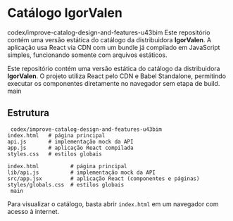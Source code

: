 # Catálogo IgorValen

 codex/improve-catalog-design-and-features-u43bim
Este repositório contém uma versão estática do catálogo da distribuidora **IgorValen**. A aplicação usa React via CDN com um bundle já compilado em JavaScript simples, funcionando somente com arquivos estáticos.

Este repositório contém uma versão estática do catálogo da distribuidora **IgorValen**. O projeto utiliza React pelo CDN e Babel Standalone, permitindo executar os componentes diretamente no navegador sem etapa de build.
 main

## Estrutura

```
 codex/improve-catalog-design-and-features-u43bim
index.html   # página principal
api.js       # implementação mock da API
app.js       # aplicação React compilada
styles.css   # estilos globais

index.html          # página principal
lib/api.js          # implementação mock da API
src/app.jsx         # aplicação React (componentes e páginas)
styles/globals.css  # estilos globais
 main
```

Para visualizar o catálogo, basta abrir `index.html` em um navegador com acesso à internet.
